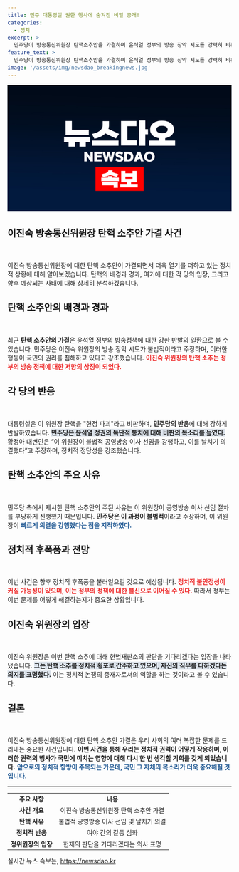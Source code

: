 ```yaml
---
title: 민주 대통령실 권한 행사에 숨겨진 비밀 공개!
categories:
  - 정치
excerpt: >
  민주당이 방송통신위원장 탄핵소추안을 가결하며 윤석열 정부의 방송 장악 시도를 강력히 비판했다. 대통령실은 이를 오물탄핵이라고 반박하며 분열의 소용돌이를 예고했다. 과연 이 갈등의 끝은 어디일까?
feature_text: >
  민주당이 방송통신위원장 탄핵소추안을 가결하며 윤석열 정부의 방송 장악 시도를 강력히 비판했다. 대통령실은 이를 오물탄핵이라고 반박하며 분열의 소용돌이를 예고했다. 과연 이 갈등의 끝은 어디일까?
image: '/assets/img/newsdao_breakingnews.jpg'
---
```


<p><img src="/assets/img/newsdao_breakingnews.jpg" alt="implanttips 속보" /></p>

<h2 data-ke-size="size26">이진숙 방송통신위원장 탄핵 소추안 가결 사건</h2>

<p data-ke-size="size16">&nbsp;</p>

<p>이진숙 방송통신위원장에 대한 탄핵 소추안이 가결되면서 더욱 열기를 더하고 있는 정치적 상황에 대해 알아보겠습니다. 탄핵의 배경과 경과, 여기에 대한 각 당의 입장, 그리고 향후 예상되는 사태에 대해 상세히 분석하겠습니다.</p>

<h2>탄핵 소추안의 배경과 경과</h2>

<p data-ke-size="size16">&nbsp;</p>

<p>최근 <b>탄핵 소추안의 가결</b>은 윤석열 정부의 방송정책에 대한 강한 반발의 일환으로 볼 수 있습니다. 민주당은 이진숙 위원장의 방송 장악 시도가 불법적이라고 주장하며, 이러한 행동이 국민의 권리를 침해하고 있다고 강조했습니다. <b><span style="color: #ee2323;">이진숙 위원장의 탄핵 소추는 정부의 방송 정책에 대한 저항의 상징이 되었다.</span></b> </p>

<h2>각 당의 반응</h2>

<p data-ke-size="size16">&nbsp;</p>

<p>대통령실은 이 위원장 탄핵을 "헌정 파괴"라고 비판하며, <b>민주당의 반응</b>에 대해 강하게 반발하였습니다. <b><span style="background-color: #21538527;">민주당은 윤석열 정권의 독단적 통치에 대해 비판의 목소리를 높였다.</span></b> 황정아 대변인은 “이 위원장이 불법적 공영방송 이사 선임을 강행하고, 이를 날치기 의결했다”고 주장하며, 정치적 정당성을 강조했습니다.</p>

<h2>탄핵 소추안의 주요 사유</h2>

<p data-ke-size="size16">&nbsp;</p>

<p>민주당 측에서 제시한 탄핵 소추안의 주된 사유는 이 위원장이 공영방송 이사 선임 절차를 부당하게 진행했기 때문입니다. <b>민주당은 이 과정이 불법적</b>이라고 주장하며, 이 위원장이 <b><span style="color: #1a5490;">빠르게 의결을 강행했다는 점을 지적하였다.</span></b> </p>

<h2>정치적 후폭풍과 전망</h2>

<p data-ke-size="size16">&nbsp;</p>

<p>이번 사건은 향후 정치적 후폭풍을 불러일으킬 것으로 예상됩니다. <b><span style="color: #ee2323;">정치적 불안정성이 커질 가능성이 있으며, 이는 정부의 정책에 대한 불신으로 이어질 수 있다.</span></b> 따라서 정부는 이번 문제를 어떻게 해결하는지가 중요한 상황입니다.</p>

<h2>이진숙 위원장의 입장</h2>

<p data-ke-size="size16">&nbsp;</p>

<p>이진숙 위원장은 이번 탄핵 소추에 대해 헌법재판소의 판단을 기다리겠다는 입장을 나타냈습니다. <b><span style="background-color: #21538527;">그는 탄핵 소추를 정치적 횡포로 간주하고 있으며, 자신의 직무를 다하겠다는 의지를 표명했다.</span></b> 이는 정치적 논쟁의 중재자로서의 역할을 하는 것이라고 볼 수 있습니다. </p>

<h2>결론</h2>

<p data-ke-size="size16">&nbsp;</p>

<p>이진숙 방송통신위원장에 대한 탄핵 소추안 가결은 우리 사회의 여러 복잡한 문제를 드러내는 중요한 사건입니다. <b>이번 사건을 통해 우리는 정치적 권력이 어떻게 작용하며, 이러한 권력의 행사가 국민에 미치는 영향에 대해 다시 한 번 생각할 기회를 갖게 되었습니다.</b> <b><span style="color: #1a5490;">앞으로의 정치적 향방이 주목되는 가운데, 국민 그 자체의 목소리가 더욱 중요해질 것입니다.</span></b> </p>

<hr>

<table style="border-collapse: collapse; width: 100%;">

<tr>
<td style="text-align: center; height: 17px;"><b>주요 사항</b></td>

<td style="text-align: center; height: 17px;"><b>내용</b></td>
</tr>
<tr>
<td style="text-align: center; height: 17px;"><b>사건 개요</b></td>
<td style="text-align: center; height: 17px;">이진숙 방송통신위원장 탄핵 소추안 가결</td>
</tr>
<tr>
<td style="text-align: center; height: 17px;"><b>탄핵 사유</b></td>
<td style="text-align: center; height: 17px;">불법적 공영방송 이사 선임 및 날치기 의결</td>
</tr>
<tr>
<td style="text-align: center; height: 17px;"><b>정치적 반응</b></td>
<td style="text-align: center; height: 17px;">여야 간의 갈등 심화</td>
</tr>
<tr>
<td style="text-align: center; height: 17px;"><b>정위원장의 입장</b></td>
<td style="text-align: center; height: 17px;">헌재의 판단을 기다리겠다는 의사 표명</td>
</tr>
</table>
실시간 뉴스 속보는, <a href="https://newsdao.kr" rel="dofollow">https://newsdao.kr</a>


